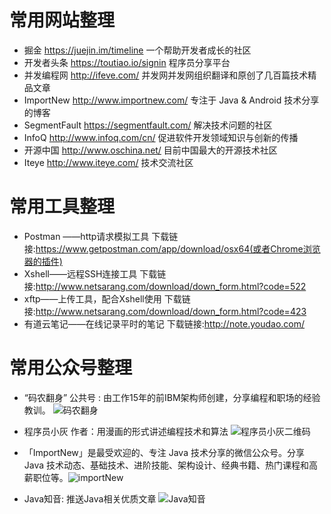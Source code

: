 # 常用网站整理

 - 掘金 https://juejin.im/timeline 一个帮助开发者成长的社区
 - 开发者头条 https://toutiao.io/signin  程序员分享平台
 - 并发编程网 http://ifeve.com/ 并发网并发网组织翻译和原创了几百篇技术精品文章
 - ImportNew http://www.importnew.com/ 专注于 Java & Android 技术分享的博客
 - SegmentFault https://segmentfault.com/ 解决技术问题的社区
 - InfoQ http://www.infoq.com/cn/ 促进软件开发领域知识与创新的传播
 - 开源中国 http://www.oschina.net/ 目前中国最大的开源技术社区
 - Iteye http://www.iteye.com/ 技术交流社区

    

# 常用工具整理

 - Postman ——http请求模拟工具
   下载链接:https://www.getpostman.com/app/download/osx64(或者Chrome浏览器的插件)
 - Xshell——远程SSH连接工具
   下载链接:http://www.netsarang.com/download/down_form.html?code=522
 - xftp——上传工具，配合Xshell使用
   下载链接:http://www.netsarang.com/download/down_form.html?code=423
 - 有道云笔记——在线记录平时的笔记
   下载链接:http://note.youdao.com/

# 常用公众号整理

 - “码农翻身” 公共号 : 由工作15年的前IBM架构师创建，分享编程和职场的经验教训。
 ![码农翻身][1]


  
 - 程序员小灰 作者：用漫画的形式讲述编程技术和算法
  ![程序员小灰二维码][2]


 - 「ImportNew」是最受欢迎的、专注 Java 技术分享的微信公众号。分享 Java 技术动态、基础技术、进阶技能、架构设计、经典书籍、热门课程和高薪职位等。![importNew][3]


 - Java知音: 推送Java相关优质文章
  ![Java知音][4]


  [1]: http://osvtz719h.bkt.clouddn.com/%E9%A9%AC%E9%BE%99.png
  [2]: http://osvtz719h.bkt.clouddn.com/%E7%A8%8B%E5%BA%8F%E5%91%98%E5%B0%8F%E7%81%B0.png
  [3]: http://osvtz719h.bkt.clouddn.com/importnew.png
  [4]: http://osvtz719h.bkt.clouddn.com/%E5%9B%BE%E7%89%871.png